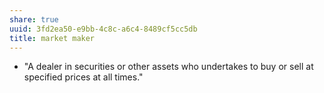 ```yaml
---
share: true
uuid: 3fd2ea50-e9bb-4c8c-a6c4-8489cf5cc5db
title: market maker
---
```

* "A dealer in securities or other assets who undertakes to buy or sell at specified prices at all times."